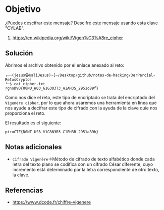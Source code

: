 # Objetivo

¿Puedes descifrar este mensaje?
Descifre este mensaje usando esta clave "CYLAB".
1. https://en.wikipedia.org/wiki/Vigen%C3%A8re_cipher
## Solución

Abrimos el archivo obtenido por el enlace anexado al reto:
```
┌──(jesus㉿KaliJesus)-[~/Desktop/github/notas-de-hacking/3erParcial-RetosCrypto]
└─$ cat cipher.txt
rgnoDVD{O0NU_WQ3_G1G3O3T3_A1AH3S_2951c89f}
```

Como nos dice el reto, este tipo de encriptado se trata del encriptado del `Vigenère cipher`, por lo que ahora usaremos una herramienta en linea que nos ayude a decifrar este tipo de cifrado con la ayuda de la clave quie nos proporciona el reto. 

El resultado es el siguiente:

`picoCTF{D0NT_US3_V1G3N3R3_C1PH3R_2951a89h}`
## Notas adicionales

- `Cifrado Vigenère`->Método de cifrado de texto alfabético donde cada letra del texto plano se codifica con un cifrado César diferente, cuyo incremento está determinado por la letra correspondiente de otro texto, la clave.
## Referencias

- https://www.dcode.fr/chiffre-vigenere